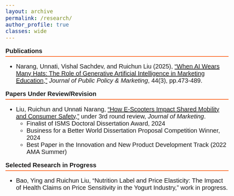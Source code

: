 ```yaml
---
layout: archive
permalink: /research/
author_profile: true
classes: wide
---
```


<style>
  body {
    font-family: Arial;
    font-size: 20px;
  }
  .section-header {
    font-weight: bold;
    font-size: 20px;
    border-bottom: 2px solid #FD5F17;
    padding-bottom: 5px;
  }
</style>

<p class="section-header">Publications</p>
<ul>
  <li>
  Narang, Unnati, Vishal Sachdev, and Ruichun Liu (2025), <a href="https://journals.sagepub.com/doi/full/10.1177/07439156251328237?casa_token=AiZMXtjzdVMAAAAA%3AKI_Oy409Xa81kvT-IYFGz0LvIlwGOqC7k5VJqyGSpSPogM1EncbiY0aTZ6p82miVREqX0DjFNYW_" target="_blank">“When AI Wears Many Hats: The Role of Generative Artificial Intelligence in Marketing Education,”</a> <i>Journal of Public Policy & Marketing</i>, 44(3), pp.473-489.
  </li>
</ul>


<p class="section-header">Papers Under Review/Revision</p>
<ul>
  <li>
    Liu, Ruichun and Unnati Narang, <a href="https://papers.ssrn.com/sol3/papers.cfm?abstract_id=4075140" target="_blank">“How E-Scooters Impact Shared Mobility and Consumer Safety,”</a> under 3rd round review, <i>Journal of Marketing</i>.
    <ul>
      <li>Finalist of ISMS Doctoral Dissertation Award, 2024</li>
      <li>Business for a Better World Dissertation Proposal Competition Winner, 2024</li>
      <li>Best Paper in the Innovation and New Product Development Track (2022 AMA Summer)</li>
    </ul>
  </li>
</ul>

<p class="section-header">Selected Research in Progress</p>
<ul>
  <li>Bao, Ying and Ruichun Liu, “Nutrition Label and Price Elasticity: The Impact of Health Claims on Price Sensitivity in the Yogurt Industry,” work in progress.</li>
</ul>